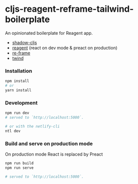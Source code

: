 # cljs-reagent-reframe-tailwind-boilerplate

An opinionated boilerplate for Reagent app.

- [shadow-cljs](https://github.com/thheller/shadow-cljs)
- [reagent](https://github.com/reagent-project/reagent) (react on dev mode & preact on production)
- [re-frame](https://github.com/day8/re-frame)
- [twind](https://twind.dev)

### Installation

```bash
npm install
# or 
yarn install
```

### Development

```bash
npm run dev
# served to `http://localhost:5000`.

# or with the netlify-cli
ntl dev
```

### Build and serve on production mode

On production mode React is replaced by Preact

```bash
npm run build
npm run serve

# served to `http://localhost:5000`.
```
